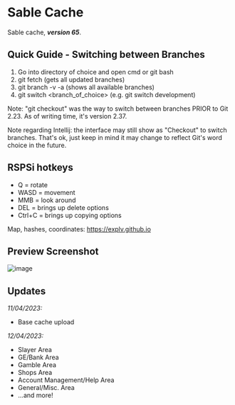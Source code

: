 # Sable Cache

Sable cache, **_version 65_**.

## Quick Guide - Switching between Branches
1. Go into directory of choice and open cmd or git bash 
2. git fetch (gets all updated branches)
3. git branch -v -a (shows all available branches)
4. git switch <branch_of_choice> (e.g. git switch development)

Note: "git checkout" was the way to switch between branches PRIOR to Git 2.23. As of writing time, it's version 2.37.

Note regarding Intellij: the interface may still show as "Checkout" to switch branches. That's ok, just keep in mind it may change to reflect Git's word choice in the future.


## RSPSi hotkeys
- Q = rotate
- WASD = movement
- MMB = look around
- DEL = brings up delete options
- Ctrl+C = brings up copying options

Map, hashes, coordinates: https://explv.github.io

## Preview Screenshot
![image](https://user-images.githubusercontent.com/19223915/231221304-d3f20ae8-6e96-4afb-bc0e-7059fa815afe.png)


## Updates

_11/04/2023:_
- Base cache upload

_12/04/2023:_
- Slayer Area
- GE/Bank Area
- Gamble Area
- Shops Area
- Account Management/Help Area
- General/Misc. Area
- ...and more!
